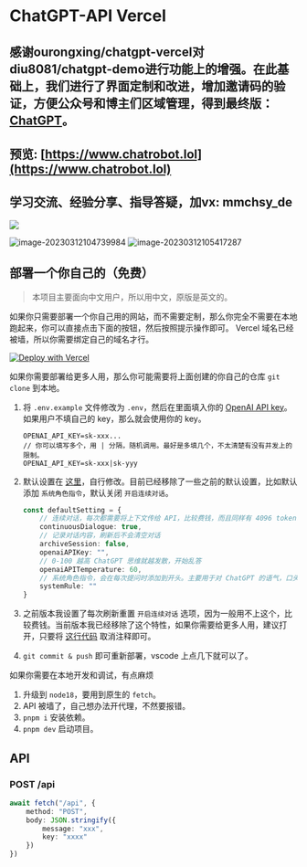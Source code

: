 # ChatGPT-API Vercel

## 感谢ourongxing/chatgpt-vercel对 diu8081/chatgpt-demo进行功能上的增强。在此基础上，我们进行了界面定制和改进，增加邀请码的验证，方便公众号和博主们区域管理，得到最终版： [ChatGPT](https://github.com/shenghuaxiong/chatGPT-code)。

## 预览: [https://www.chatrobot.lol](https://www.chatrobot.lol)



## 学习交流、经验分享、指导答疑，加vx: mmchsy_de


![](assets/screenshot1.png)

![image-20230312104739984](https://gitee.com/shenghuaxiong/typora/raw/master/img/202303121051049.png)
![image-20230312105417287](https://gitee.com/shenghuaxiong/typora/raw/master/img/202303121054815.png)


## 部署一个你自己的（免费）

> 本项目主要面向中文用户，所以用中文，原版是英文的。

如果你只需要部署一个你自己用的网站，而不需要定制，那么你完全不需要在本地跑起来，你可以直接点击下面的按钮，然后按照提示操作即可。 Vercel 域名已经被墙，所以你需要绑定自己的域名才行。

[![Deploy with Vercel](https://vercel.com/button)](https://vercel.com/new/clone?repository-url=https://github.com/songyingde/chatGPT-code)

如果你需要部署给更多人用，那么你可能需要将上面创建的你自己的仓库 `git clone` 到本地。

1. 将 `.env.example` 文件修改为 `.env`，然后在里面填入你的 [OpenAI API key](https://platform.openai.com/account/api-keys)。如果用户不填自己的 key，那么就会使用你的 key。

   ```
   OPENAI_API_KEY=sk-xxx...
   // 你可以填写多个，用 | 分隔，随机调用。最好是多填几个，不太清楚有没有并发上的限制。
   OPENAI_API_KEY=sk-xxx|sk-yyy
   ```

2. 默认设置在 [这里](https://github.com/ourongxing/chatgpt-vercel/blob/main/src/components/Generator.tsx#L9-L15)，自行修改。目前已经移除了一些之前的默认设置，比如默认添加 `系统角色指令`，默认关闭 `开启连续对话`。

   ```ts
   const defaultSetting = {
       // 连续对话，每次都需要将上下文传给 API，比较费钱，而且同样有 4096 token 的限制
       continuousDialogue: true,
       // 记录对话内容，刷新后不会清空对话
       archiveSession: false,
       openaiAPIKey: "",
       // 0-100 越高 ChatGPT 思维就越发散，开始乱答
       openaiAPITemperature: 60,
       // 系统角色指令，会在每次提问时添加到开头。主要用于对 ChatGPT 的语气，口头禅这些进行定制。
       systemRule: ""
   }
   ```

3. 之前版本我设置了每次刷新重置 `开启连续对话` 选项，因为一般用不上这个，比较费钱。当前版本我已经移除了这个特性，如果你需要给更多人用，建议打开，只要将 [这行代码](https://github.com/songyingde/chatgpt-vercel/blob/main/src/components/Generator.tsx#LL53C10-L53C39) 取消注释即可。

4. `git commit & push` 即可重新部署，vscode 上点几下就可以了。

如果你需要在本地开发和调试，有点麻烦

1. 升级到 `node18`，要用到原生的 `fetch`。
2. API 被墙了，自己想办法开代理，不然要报错。
3. `pnpm i` 安装依赖。
4. `pnpm dev` 启动项目。

## API

### POST /api

```ts
await fetch("/api", {
    method: "POST",
    body: JSON.stringify({
        message: "xxx",
        key: "xxxx"
    })
})
```
